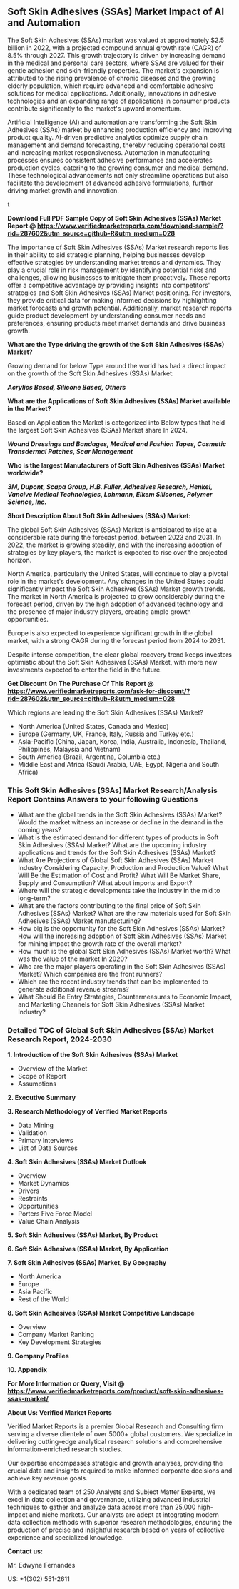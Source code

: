 <h2>Soft Skin Adhesives (SSAs) Market Impact of AI and Automation</h2><p>The Soft Skin Adhesives (SSAs) market was valued at approximately $2.5 billion in 2022, with a projected compound annual growth rate (CAGR) of 8.5% through 2027. This growth trajectory is driven by increasing demand in the medical and personal care sectors, where SSAs are valued for their gentle adhesion and skin-friendly properties. The market's expansion is attributed to the rising prevalence of chronic diseases and the growing elderly population, which require advanced and comfortable adhesive solutions for medical applications. Additionally, innovations in adhesive technologies and an expanding range of applications in consumer products contribute significantly to the market's upward momentum.</p><p>Artificial Intelligence (AI) and automation are transforming the Soft Skin Adhesives (SSAs) market by enhancing production efficiency and improving product quality. AI-driven predictive analytics optimize supply chain management and demand forecasting, thereby reducing operational costs and increasing market responsiveness. Automation in manufacturing processes ensures consistent adhesive performance and accelerates production cycles, catering to the growing consumer and medical demand. These technological advancements not only streamline operations but also facilitate the development of advanced adhesive formulations, further driving market growth and innovation.</p>t</p><p id="" class=""><strong>Download Full PDF Sample Copy of Soft Skin Adhesives (SSAs) Market Report @ <a href="https://www.verifiedmarketreports.com/download-sample/?rid=287602&utm_source=github-R&utm_medium=028" target="_blank">https://www.verifiedmarketreports.com/download-sample/?rid=287602&utm_source=github-R&utm_medium=028</a></strong></p><p>The importance of&nbsp;Soft Skin Adhesives (SSAs) Market research reports lies in their ability to aid strategic planning, helping businesses develop effective strategies by understanding market trends and dynamics. They play a crucial role in risk management by identifying potential risks and challenges, allowing businesses to mitigate them proactively. These reports offer a competitive advantage by providing insights into competitors' strategies and Soft Skin Adhesives (SSAs) Market positioning. For investors, they provide critical data for making informed decisions by highlighting market forecasts and growth potential. Additionally, market research reports guide product development by understanding consumer needs and preferences, ensuring products meet market demands and drive business growth.</p><p><strong>What are the&nbsp;Type driving the growth of the Soft Skin Adhesives (SSAs) Market?</strong></p><p id="" class="">Growing demand for below Type around the world has had a direct impact on the growth of the Soft Skin Adhesives (SSAs) Market:</p><em><strong>Acrylics Based, Silicone Based, Others</strong></em></p><strong>What are the&nbsp;Applications&nbsp;of Soft Skin Adhesives (SSAs) Market available in the Market?</strong></p><p id="" class="">Based on Application the Market is categorized into Below types that held the largest Soft Skin Adhesives (SSAs) Market share In 2024.</p><em><strong>Wound Dressings and Bandages, Medical and Fashion Tapes, Cosmetic Transdermal Patches, Scar Management</strong></em></p><strong>Who is the largest Manufacturers of Soft Skin Adhesives (SSAs) Market worldwide?</strong></p><p><em><strong>3M, Dupont, Scapa Group, H.B. Fuller, Adhesives Research, Henkel, Vancive Medical Technologies, Lohmann, Elkem Silicones, Polymer Science, Inc.</strong></em></p><p id="" class=""><strong>Short Description About Soft Skin Adhesives (SSAs) Market:</strong></p><p>The global Soft Skin Adhesives (SSAs) Market is anticipated to rise at a considerable rate during the forecast period, between 2023 and 2031. In 2022, the market is growing steadily, and with the increasing adoption of strategies by key players, the market is expected to rise over the projected horizon.</p><p>North America, particularly the United States, will continue to play a pivotal role in the market's development. Any changes in the United States could significantly impact the Soft Skin Adhesives (SSAs) Market growth trends. The market in North America is projected to grow considerably during the forecast period, driven by the high adoption of advanced technology and the presence of major industry players, creating ample growth opportunities.</p><p>Europe is also expected to experience significant growth in the global market, with a strong CAGR during the forecast period from 2024 to 2031.</p><p>Despite intense competition, the clear global recovery trend keeps investors optimistic about the Soft Skin Adhesives (SSAs) Market, with more new investments expected to enter the field in the future.</p><p id="" class=""><strong>Get Discount On The Purchase Of This Report @ <a href="https://www.verifiedmarketreports.com/ask-for-discount/?rid=287602&utm_source=github-R&utm_medium=028" target="_blank">https://www.verifiedmarketreports.com/ask-for-discount/?rid=287602&utm_source=github-R&utm_medium=028</a></strong></p>Which regions are leading the Soft Skin Adhesives (SSAs) Market?</p><ul><li>North America (United States, Canada and Mexico)</li><li>Europe (Germany, UK, France, Italy, Russia and Turkey etc.)</li><li>Asia-Pacific (China, Japan, Korea, India, Australia, Indonesia, Thailand, Philippines, Malaysia and Vietnam)</li><li>South America (Brazil, Argentina, Columbia etc.)</li><li>Middle East and Africa (Saudi Arabia, UAE, Egypt, Nigeria and South Africa)</li></ul><h3 id="" class="">This Soft Skin Adhesives (SSAs) Market Research/Analysis Report Contains Answers to your following Questions</h3><ul><li>What are the global trends in the Soft Skin Adhesives (SSAs) Market? Would the market witness an increase or decline in the demand in the coming years?</li><li>What is the estimated demand for different types of products in Soft Skin Adhesives (SSAs) Market? What are the upcoming industry applications and trends for the Soft Skin Adhesives (SSAs) Market?</li><li>What Are Projections of Global Soft Skin Adhesives (SSAs) Market Industry Considering Capacity, Production and Production Value? What Will Be the Estimation of Cost and Profit? What Will Be Market Share, Supply and Consumption? What about imports and Export?</li><li>Where will the strategic developments take the industry in the mid to long-term?</li><li>What are the factors contributing to the final price of Soft Skin Adhesives (SSAs) Market? What are the raw materials used for Soft Skin Adhesives (SSAs) Market manufacturing?</li><li>How big is the opportunity for the Soft Skin Adhesives (SSAs) Market? How will the increasing adoption of Soft Skin Adhesives (SSAs) Market for mining impact the growth rate of the overall market?</li><li>How much is the global Soft Skin Adhesives (SSAs) Market worth? What was the value of the market In 2020?</li><li>Who are the major players operating in the Soft Skin Adhesives (SSAs) Market? Which companies are the front runners?</li><li>Which are the recent industry trends that can be implemented to generate additional revenue streams?</li><li>What Should Be Entry Strategies, Countermeasures to Economic Impact, and Marketing Channels for Soft Skin Adhesives (SSAs) Market Industry?</li></ul><h3 id="" class="">Detailed TOC of Global Soft Skin Adhesives (SSAs) Market Research Report, 2024-2030</h3><p id="" class=""><strong>1. Introduction of the Soft Skin Adhesives (SSAs) Market</strong></p><ul><li>Overview of the Market</li><li>Scope of Report</li><li>Assumptions</li></ul><p id="" class=""><strong>2. Executive Summary</strong></p><p id="" class=""><strong>3. Research Methodology of Verified Market Reports</strong></p><ul><li>Data Mining</li><li>Validation</li><li>Primary Interviews</li><li>List of Data Sources</li></ul><p id="" class=""><strong>4. Soft Skin Adhesives (SSAs) Market Outlook</strong></p><ul><li>Overview</li><li>Market Dynamics</li><li>Drivers</li><li>Restraints</li><li>Opportunities</li><li>Porters Five Force Model</li><li>Value Chain Analysis</li></ul><p id="" class=""><strong>5. Soft Skin Adhesives (SSAs) Market, By Product</strong></p><p id="" class=""><strong>6. Soft Skin Adhesives (SSAs) Market, By Application</strong></p><p id="" class=""><strong>7. Soft Skin Adhesives (SSAs) Market, By Geography</strong></p><ul><li>North America</li><li>Europe</li><li>Asia Pacific</li><li>Rest of the World</li></ul><p id="" class=""><strong>8. Soft Skin Adhesives (SSAs) Market Competitive Landscape</strong></p><ul><li>Overview</li><li>Company Market Ranking</li><li>Key Development Strategies</li></ul><p id="" class=""><strong>9. Company Profiles</strong></p><p id="" class=""><strong>10. Appendix</strong></p><p id="" class=""><strong>For More Information or Query, Visit @ <a href="https://www.verifiedmarketreports.com/product/soft-skin-adhesives-ssas-market/" target="_blank">https://www.verifiedmarketreports.com/product/soft-skin-adhesives-ssas-market/</a></strong></p><p id="" class=""><strong>About Us: Verified Market Reports</strong></p><p id="" class="">Verified Market Reports is a premier Global Research and Consulting firm serving a diverse clientele of over 5000+ global customers. We specialize in delivering cutting-edge analytical research solutions and comprehensive information-enriched research studies.</p><p id="" class="">Our expertise encompasses strategic and growth analyses, providing the crucial data and insights required to make informed corporate decisions and achieve key revenue goals.</p><p id="" class="">With a dedicated team of 250 Analysts and Subject Matter Experts, we excel in data collection and governance, utilizing advanced industrial techniques to gather and analyze data across more than 25,000 high-impact and niche markets. Our analysts are adept at integrating modern data collection methods with superior research methodologies, ensuring the production of precise and insightful research based on years of collective experience and specialized knowledge.</p><p id="" class=""><strong>Contact us:</strong></p><p id="" class="">Mr. Edwyne Fernandes</p><p id="" class="">US: +1(302) 551-2611</p>